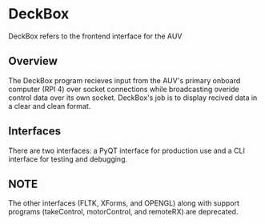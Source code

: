 # DeckBox
DeckBox refers to the frontend interface for the AUV

## Overview
The DeckBox program recieves input from the AUV's primary onboard computer (RPI 4) over socket connections while broadcasting overide control data over its own socket. DeckBox's job is to display recived data in a clear and clean format.

## Interfaces
There are two interfaces: a PyQT interface for production use and a CLI interface for testing and debugging. 

## NOTE
The other interfaces (FLTK, XForms, and OPENGL) along with support programs (takeControl, motorControl, and remoteRX) are deprecated.
